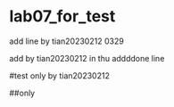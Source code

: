 # lab07_for_test
add line by tian20230212 0329

add by tian20230212 in thu
addddone line

#test only by tian20230212

##only

